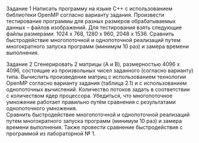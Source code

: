 Задание 1
Написать программу на языке С++ с использованием библиотеки OpenMP согласно варианту задания. 
Произвести тестирование программы для разных размеров обрабатываемых данных – файлов изображений. 
Для тестирования взять следующие файлы размерами: 1024 x 768, 1280 x 960, 2048 x 1536. 
Сравнить быстродействие многопоточной и однопоточной реализаций путем многократного запуска программ (минимум 10 раз) и замера времени выполнения.

Задание 2
Cгенерировать 2 матрицы (A и B), размерностью 4096 x 4096, состоящие из произвольных чисел заданного (согласно варианту) типа. 
Вычислить произведение матриц с использованием технологии OpenMP согласно варианту задания (таблица 2.1) и с использованием однопоточных вычислений. 
Количество потоков задать в соответствии с количеством ядер процессора. Убедиться, что многопоточное умножение работает правильно путём сравнения с результатами однопоточного умножения.  
Сравнить быстродействие многопоточной и однопоточной реализаций путем многократного запуска программ (минимум 10 раз) и замера времени выполнения. Также провести сравнение быстродействия с программой из лабораторной № 1.
